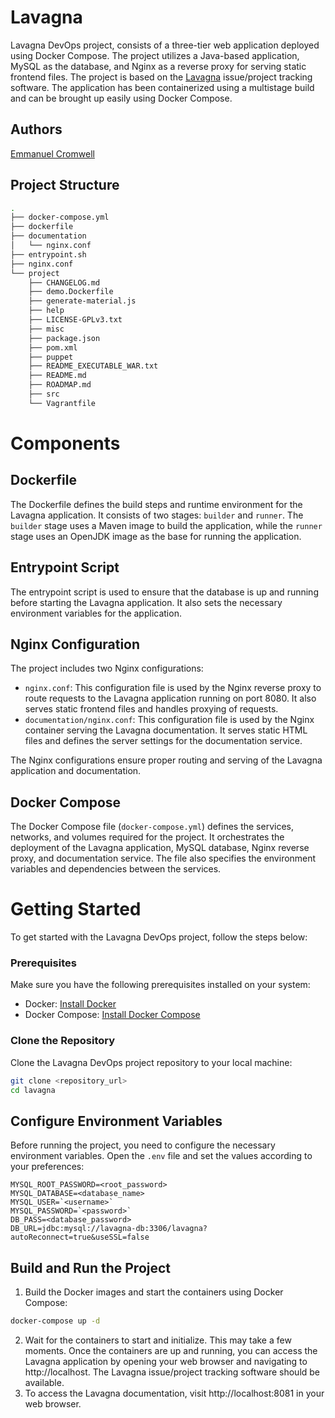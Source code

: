 # Lavagna

Lavagna DevOps project, consists of a three-tier web application deployed using Docker Compose. The project utilizes a Java-based application, MySQL as the database, and Nginx as a reverse proxy for serving static frontend files. The project is based on the [Lavagna](http://lavagna.io/) issue/project tracking software. The application has been containerized using a multistage build and can be brought up easily using Docker Compose.

## Authors

[Emmanuel Cromwell](https://github.com/blacrommie)

## Project Structure

```bash
.
├── docker-compose.yml
├── dockerfile
├── documentation
│   └── nginx.conf
├── entrypoint.sh
├── nginx.conf
└── project
    ├── CHANGELOG.md
    ├── demo.Dockerfile
    ├── generate-material.js
    ├── help
    ├── LICENSE-GPLv3.txt
    ├── misc
    ├── package.json
    ├── pom.xml
    ├── puppet
    ├── README_EXECUTABLE_WAR.txt
    ├── README.md
    ├── ROADMAP.md
    ├── src
    └── Vagrantfile
```

# Components

## Dockerfile

The Dockerfile defines the build steps and runtime environment for the Lavagna application. It consists of two stages: `builder` and `runner`. The `builder` stage uses a Maven image to build the application, while the `runner` stage uses an OpenJDK image as the base for running the application.

## Entrypoint Script

The entrypoint script is used to ensure that the database is up and running before starting the Lavagna application. It also sets the necessary environment variables for the application.

## Nginx Configuration

The project includes two Nginx configurations:

* `nginx.conf`: This configuration file is used by the Nginx reverse proxy to route requests to the Lavagna application running on port 8080. It also serves static frontend files and handles proxying of requests.
* `documentation/nginx.conf`: This configuration file is used by the Nginx container serving the Lavagna documentation. It serves static HTML files and defines the server settings for the documentation service.

The Nginx configurations ensure proper routing and serving of the Lavagna application and documentation.

## Docker Compose

The Docker Compose file (`docker-compose.yml`) defines the services, networks, and volumes required for the project. It orchestrates the deployment of the Lavagna application, MySQL database, Nginx reverse proxy, and documentation service. The file also specifies the environment variables and dependencies between the services.

# Getting Started

To get started with the Lavagna DevOps project, follow the steps below:

### Prerequisites

Make sure you have the following prerequisites installed on your system:

* Docker: [Install Docker](https://docs.docker.com/get-docker/)
* Docker Compose: [Install Docker Compose](https://docs.docker.com/compose/install/)

### Clone the Repository

Clone the Lavagna DevOps project repository to your local machine:

```bash
git clone <repository_url>
cd lavagna
```

## Configure Environment Variables

Before running the project, you need to configure the necessary environment variables. Open the `.env` file and set the values according to your preferences:

```dotenv
MYSQL_ROOT_PASSWORD=<root_password>
MYSQL_DATABASE=<database_name>
MYSQL_USER=`<username>`
MYSQL_PASSWORD=`<password>`
DB_PASS=<database_password>
DB_URL=jdbc:mysql://lavagna-db:3306/lavagna?autoReconnect=true&useSSL=false
```

## Build and Run the Project

1. Build the Docker images and start the containers using Docker Compose:

```bash
docker-compose up -d
```

2. Wait for the containers to start and initialize. This may take a few moments. Once the containers are up and running, you can access the Lavagna application by opening your web browser and navigating to http://localhost. The Lavagna issue/project tracking software should be available.
3. To access the Lavagna documentation, visit http://localhost:8081 in your web browser.
